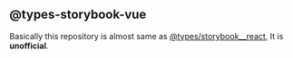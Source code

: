 ## @types-storybook-vue
Basically this repository is almost same as [@types/storybook__react](https://www.npmjs.com/package/@types/storybook__react), It is **unofficial**.

